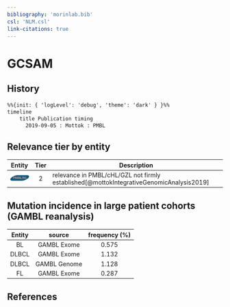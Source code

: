 ```yaml
---
bibliography: 'morinlab.bib'
csl: 'NLM.csl'
link-citations: true
---
```


# GCSAM

## History

```mermaid
%%{init: { 'logLevel': 'debug', 'theme': 'dark' } }%%
timeline
    title Publication timing
      2019-09-05 : Mottok : PMBL
```


## Relevance tier by entity

|Entity|Tier|Description|
|:------:|:----:|--------------------------------------|
|![PMBL](images/icons/PMBL_tier2.png)|2|relevance in PMBL/cHL/GZL not firmly established[@mottokIntegrativeGenomicAnalysis2019]|


## Mutation incidence in large patient cohorts (GAMBL reanalysis)

|Entity|source |frequency (%)|
|:------:|:----:|:----:|
|BL|GAMBL Exome |0.575 |
|DLBCL|GAMBL Exome |1.132 |
|DLBCL|GAMBL Genome |1.128 |
|FL|GAMBL Exome |0.287 |


## References


